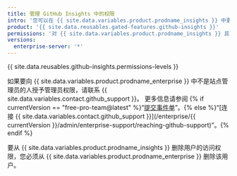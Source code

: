 ```yaml
---
title: 管理 GitHub Insights 中的权限
intro: '您可以在 {{ site.data.variables.product.prodname_insights }} 中更新用户的权限。'
product: '{{ site.data.reusables.gated-features.github-insights }}'
permissions: '对 {{ site.data.variables.product.prodname_insights }} 具有管理员权限的人可管理权限。'
versions:
  enterprise-server: '*'
---
```


{{ site.data.reusables.github-insights.permissions-levels }}

如果要向 {{ site.data.variables.product.prodname_enterprise }} 中不是站点管理员的人授予管理员权限，请联系 {{ site.data.variables.contact.github_support }}。 更多信息请参阅 {% if currentVersion == "free-pro-team@latest" %}“[提交事件单](/github/working-with-github-support/submitting-a-ticket)”。{% else %}“[连接 {{ site.data.variables.contact.github_support }}](/enterprise/{{ currentVersion }}/admin/enterprise-support/reaching-github-support)”。{% endif %}

要从 {{ site.data.variables.product.prodname_insights }} 删除用户的访问权限，您必须从 {{ site.data.variables.product.prodname_enterprise }} 删除该用户。
